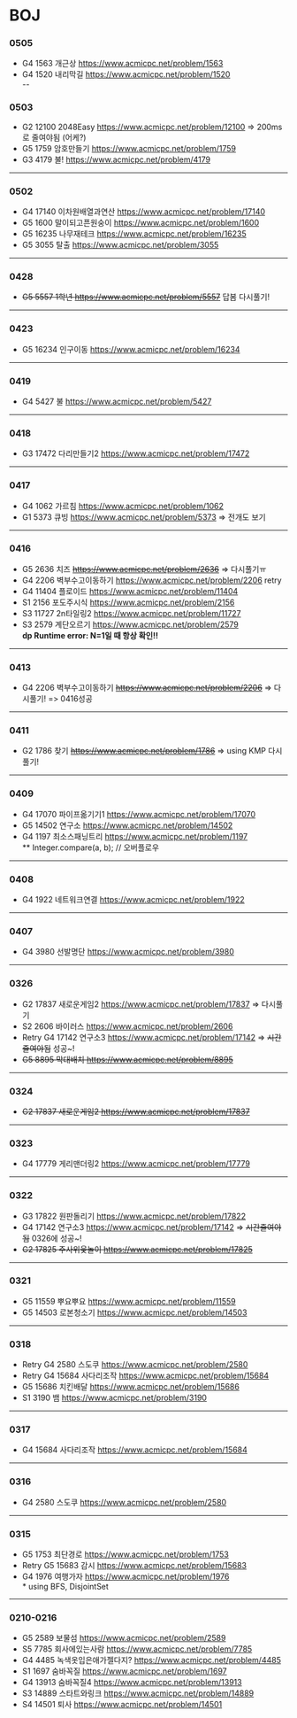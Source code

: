 # BOJ

### 0505
* G4 1563 개근상 https://www.acmicpc.net/problem/1563  
* G4 1520 내리막길 https://www.acmicpc.net/problem/1520  
--
### 0503
* G2 12100 2048Easy https://www.acmicpc.net/problem/12100 => 200ms로 줄여야됨 (어케?)
* G5 1759 암호만들기 https://www.acmicpc.net/problem/1759  
* G3 4179 불! https://www.acmicpc.net/problem/4179  
---
### 0502
* G4 17140 이차원배열과연산 https://www.acmicpc.net/problem/17140  
* G5 1600 말이되고픈원숭이 https://www.acmicpc.net/problem/1600  
* G5 16235 나무재테크 https://www.acmicpc.net/problem/16235  
* G5 3055 탈출 https://www.acmicpc.net/problem/3055  
---
### 0428
* ~~G5 5557 1학년 https://www.acmicpc.net/problem/5557~~ 답봄 다시풀기!  
---
### 0423
* G5 16234 인구이동 https://www.acmicpc.net/problem/16234  
---
### 0419
* G4 5427 불 https://www.acmicpc.net/problem/5427 
---
### 0418
* G3 17472 다리만들기2 https://www.acmicpc.net/problem/17472  
---
### 0417
* G4 1062 가르침 https://www.acmicpc.net/problem/1062  
* G1 5373 큐빙 https://www.acmicpc.net/problem/5373 => 전개도 보기  
---
### 0416
* G5 2636 치즈 ~~https://www.acmicpc.net/problem/2636~~ => 다시풀기ㅠ  
* G4 2206 벽부수고이동하기 https://www.acmicpc.net/problem/2206 retry  
* G4 11404 플로이드 https://www.acmicpc.net/problem/11404  
* S1 2156 포도주시식 https://www.acmicpc.net/problem/2156  
* S3 11727 2n타일링2 https://www.acmicpc.net/problem/11727  
* S3 2579 계단오르기 https://www.acmicpc.net/problem/2579  
**dp Runtime error: N=1일 때 항상 확인!!**
---
### 0413
* G4 2206 벽부수고이동하기 ~~https://www.acmicpc.net/problem/2206~~ => 다시풀기! => 0416성공  
---
### 0411
* G2 1786 찾기 ~~https://www.acmicpc.net/problem/1786~~ => using KMP 다시풀기!  
---
### 0409
* G4 17070 파이프옮기기1 https://www.acmicpc.net/problem/17070  
* G5 14502 연구소 https://www.acmicpc.net/problem/14502  
* G4 1197 최소스패닝트리 https://www.acmicpc.net/problem/1197  
** Integer.compare(a, b); // 오버플로우 
---
### 0408
* G4 1922 네트워크연결 https://www.acmicpc.net/problem/1922  
---
### 0407
* G4 3980 선발명단 https://www.acmicpc.net/problem/3980  
---
### 0326  
* G2 17837 새로운게임2 https://www.acmicpc.net/problem/17837 => 다시풀기  
* S2 2606 바이러스 https://www.acmicpc.net/problem/2606 
* Retry G4 17142 연구소3 https://www.acmicpc.net/problem/17142 => ~~시간줄여야됨~~ 성공~!  
* ~~G5 8895 막대배치 https://www.acmicpc.net/problem/8895~~  
---
### 0324  
* ~~G2 17837 새로운게임2 https://www.acmicpc.net/problem/17837~~  
---
### 0323  
* G4 17779 게리맨더링2 https://www.acmicpc.net/problem/17779  
---
### 0322  
* G3 17822 원판돌리기 https://www.acmicpc.net/problem/17822  
* G4 17142 연구소3 https://www.acmicpc.net/problem/17142 => ~~시간줄여야됨~~ 0326에 성공~!  
* ~~G2 17825 주사위윷놀이 https://www.acmicpc.net/problem/17825~~  
---
### 0321  
* G5 11559 뿌요뿌요 https://www.acmicpc.net/problem/11559  
* G5 14503 로본청소기 https://www.acmicpc.net/problem/14503  
---
### 0318  
* Retry G4 2580 스도쿠 https://www.acmicpc.net/problem/2580  
* Retry G4 15684 사다리조작 https://www.acmicpc.net/problem/15684  
* G5 15686 치킨배달 https://www.acmicpc.net/problem/15686  
* S1 3190 뱀 https://www.acmicpc.net/problem/3190  
---
### 0317  
* G4 15684 사다리조작 https://www.acmicpc.net/problem/15684  
---
### 0316  
* G4 2580 스도쿠 https://www.acmicpc.net/problem/2580  
---
### 0315  
* G5 1753 최단경로 https://www.acmicpc.net/problem/1753  
* Retry G5 15683 감시 https://www.acmicpc.net/problem/15683  
* G4 1976 여행가자 https://www.acmicpc.net/problem/1976<br>* using BFS, DisjointSet  
---
### 0210-0216  
* G5 2589 보물섬 https://www.acmicpc.net/problem/2589  
* S5 7785 회사에있는사람 https://www.acmicpc.net/problem/7785  
* G4 4485 녹색옷입은애가젤다지? https://www.acmicpc.net/problem/4485  
* S1 1697 숨바꼭질 https://www.acmicpc.net/problem/1697  
* G4 13913 숨바꼭질4 https://www.acmicpc.net/problem/13913  
* S3 14889 스타트와링크 https://www.acmicpc.net/problem/14889  
* S4 14501 퇴사 https://www.acmicpc.net/problem/14501  
